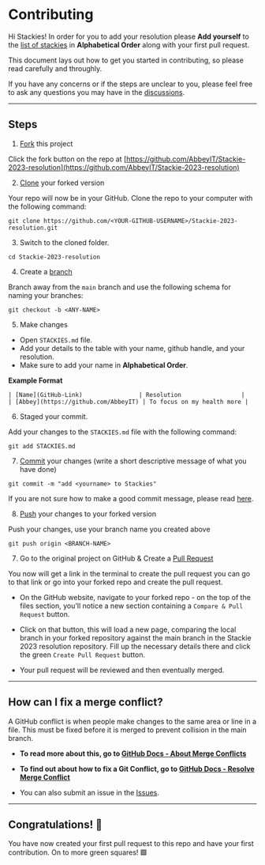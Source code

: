 # Contributing

Hi Stackies! In order for you to add your resolution please **Add yourself** to the [list of stackies](STACKIES.md) in **Alphabetical Order** along with your first pull request.

This document lays out how to get you started in contributing, so please read carefully and throughly.

If you have any concerns or if the steps are unclear to you, please feel free to ask any questions you may have in the [discussions](https://github.com/AbbeyIT/Stackie-2023-resolution/discussions/1).

---

## Steps

1. [Fork](https://help.github.com/articles/fork-a-repo/) this project

Click the fork button on the repo at [https://github.com/AbbeyIT/Stackie-2023-resolution](https://github.com/AbbeyIT/Stackie-2023-resolution)

2. [Clone](https://help.github.com/articles/fork-a-repo/#step-2-create-a-local-clone-of-your-fork) your forked version 

Your repo will now be in your GitHub. Clone the repo to your computer with the following command:
``` 
git clone https://github.com/<YOUR-GITHUB-USERNAME>/Stackie-2023-resolution.git
```
3. Switch to the cloned folder. 
```
cd Stackie-2023-resolution
```

4. Create a [branch](https://docs.github.com/en/pull-requests/collaborating-with-pull-requests/proposing-changes-to-your-work-with-pull-requests/about-branches#working-with-branches)

Branch away from the `main` branch and use the following schema for naming your branches:

``` 
git checkout -b <ANY-NAME>
```

5. Make changes
- Open `STACKIES.md` file. 
- Add your details to the table with your name, github handle, and your resolution.
- Make sure to add your name in **Alphabetical Order**.

**Example Format** 

```
| [Name](GitHub-Link)                | Resolution                 |
| [Abbey](https://github.com/AbbeyIT) | To focus on my health more |
```

6. Staged your commit.

Add your changes to the `STACKIES.md` file with the following command:

``` 
git add STACKIES.md 
```

7. [Commit](https://help.github.com/articles/adding-a-file-to-a-repository-using-the-command-line/) your changes (write a short descriptive message of what you have done)

``` 
git commit -m "add <yourname> to Stackies"
```
If you are not sure how to make a good commit message, please read [here](https://www.freecodecamp.org/news/how-to-write-better-git-commit-messages/).

8. [Push](https://help.github.com/articles/pushing-to-a-remote/) your changes to your forked version

Push your changes, use your branch name you created above

```
git push origin <BRANCH-NAME>
```

7. Go to the original project on GitHub & Create a [Pull Request](https://help.github.com/articles/about-pull-requests/)

You now will get a link in the terminal to create the pull request you can go to that link or go into your forked repo and create the pull request.

- On the GitHub website, navigate to your forked repo - on the top of the files section, you'll notice a new section containing a `Compare & Pull Request` button.

- Click on that button, this will load a new page, comparing the local branch in your forked repository against the main branch in the Stackie 2023 resolution repository. Fill up the necessary details there and click the green `Create Pull Request` button. 

- Your pull request will be reviewed and then eventually merged.

---

## How can I fix a merge conflict?

A GitHub conflict is when people make changes to the same area or line in a file. This must be fixed before it is merged to prevent collision in the main branch.

- **To read more about this, go to [GitHub Docs - About Merge Conflicts](https://docs.github.com/en/github/collaborating-with-pull-requests/addressing-merge-conflicts/about-merge-conflicts)**

- **To find out about how to fix a Git Conflict, go to [GitHub Docs - Resolve Merge Conflict](https://docs.github.com/en/github/collaborating-with-pull-requests/addressing-merge-conflicts/resolving-a-merge-conflict-on-github)**

- You can also  submit an issue in the [Issues](https://github.com/AbbeyIT/Stackie-2023-resolution/issues).

---

## Congratulations! 🥳
You have now created your first pull request to this repo and have your first contribution. On to more green squares! 🟩
